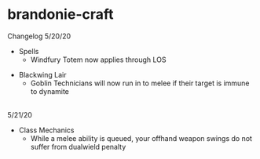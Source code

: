 # brandonie-craft

Changelog
5/20/20
<ul>
  <li>Spells
      <ul>
        <li>Windfury Totem now applies through LOS</li>
      </ul>
   </li>
</ul>
<ul>
  <li>Blackwing Lair
      <ul>
        <li>Goblin Technicians will now run in to melee if their target is immune to dynamite </li>
      </ul>
   </li>
</ul>
<br>
5/21/20

<ul><li>Class Mechanics
      <ul>
        <li>While a melee ability is queued, your offhand weapon swings do not suffer from dualwield penalty </li>
      </ul>
   </li></ul>